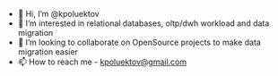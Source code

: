 - 👋 Hi, I’m @kpoluektov
- 👀 I’m interested in relational databases, oltp/dwh workload and data migration
- 💞️ I’m looking to collaborate on OpenSource projects to make data migration easier
- 📫 How to reach me - kpoluektov@gmail.com
